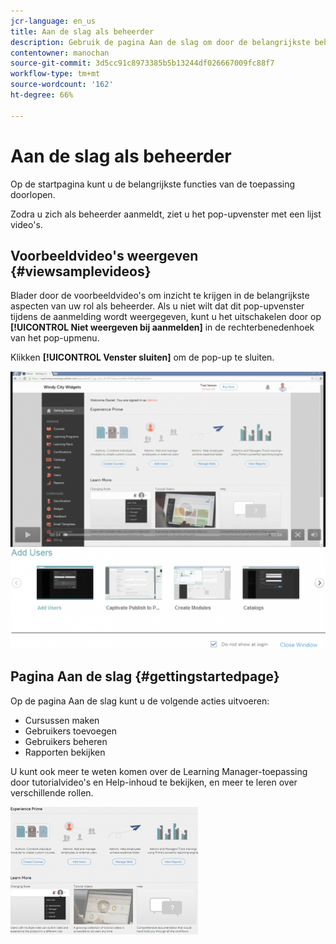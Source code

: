 ```yaml
---
jcr-language: en_us
title: Aan de slag als beheerder
description: Gebruik de pagina Aan de slag om door de belangrijkste beheerfuncties van Adobe Learning Manager te bladeren.
contentowner: manochan
source-git-commit: 3d5cc91c8973385b5b13244df026667009fc88f7
workflow-type: tm+mt
source-wordcount: '162'
ht-degree: 66%

---
```




# Aan de slag als beheerder

Op de startpagina kunt u de belangrijkste functies van de toepassing doorlopen.

Zodra u zich als beheerder aanmeldt, ziet u het pop-upvenster met een lijst video&#39;s.

## Voorbeeldvideo&#39;s weergeven {#viewsamplevideos}

Blader door de voorbeeldvideo&#39;s om inzicht te krijgen in de belangrijkste aspecten van uw rol als beheerder. Als u niet wilt dat dit pop-upvenster tijdens de aanmelding wordt weergegeven, kunt u het uitschakelen door op **[!UICONTROL Niet weergeven bij aanmelden]** in de rechterbenedenhoek van het pop-upmenu.

Klikken **[!UICONTROL Venster sluiten]** om de pop-up te sluiten.

![](assets/welcome-videos-e1439961904106.png)

## Pagina Aan de slag {#gettingstartedpage}

Op de pagina Aan de slag kunt u de volgende acties uitvoeren:

* Cursussen maken
* Gebruikers toevoegen
* Gebruikers beheren
* Rapporten bekijken

U kunt ook meer te weten komen over de Learning Manager-toepassing door tutorialvideo&#39;s en Help-inhoud te bekijken, en meer te leren over verschillende rollen.

![](assets/admin-landing-page-300x204.png)

